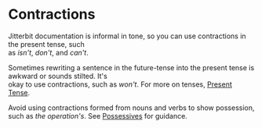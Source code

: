 ﻿# Contractions
Jitterbit documentation is informal in tone, so you can use contractions in the present tense, such  
as *isn't*, *don't*, and *can't*.

Sometimes rewriting a sentence in the future-tense into the present tense is awkward or sounds stilted. It's  
okay to use contractions, such as *won't*. For more on tenses, [Present Tense](present.md).

Avoid using contractions formed from nouns and verbs to show possession, such as *the operation's*. See
[Possessives](possessives.md) for guidance.
